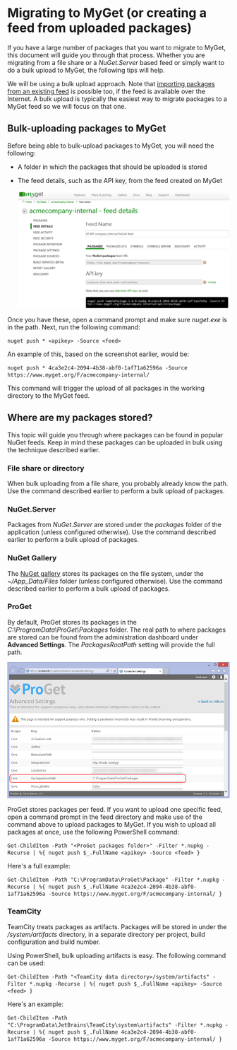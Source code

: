 # Migrating to MyGet (or creating a feed from uploaded packages)

If you have a large number of packages that you want to migrate to MyGet, this document will guide you through that process. Whether you are migrating from a file share or a *NuGet.Server* based feed or simply want to do a bulk upload to MyGet, the following tips will help.

We will be using a bulk upload approach. Note that [importing packages from an existing feed](/docs/reference/package-sources#Scenario_-_Add_package_from_feed) is possible too, if the feed is available over the Internet. A bulk upload is typically the easiest way to migrate packages to a MyGet feed so we will focus on that one.

## Bulk-uploading packages to MyGet

Before being able to bulk-upload packages to MyGet, you will need the following:

* A folder in which the packages that should be uploaded is stored
* The feed details, such as the API key, from the feed created on MyGet

	![Pass through all claim values](Images/acme-details.png)

Once you have these, open a command prompt and make sure *nuget.exe* is in the path. Next, run the following command:

	nuget push * <apikey> -Source <feed>

An example of this, based on the screenshot earlier, would be:

	nuget push * 4ca3e2c4-2094-4b38-abf0-1af71a62596a -Source https://www.myget.org/F/acmecompany-internal/

This command will trigger the upload of all packages in the working directory to the MyGet feed.

## Where are my packages stored?

This topic will guide you through where packages can be found in popular NuGet feeds. Keep in mind these packages can be uploaded in bulk using the technique described earlier.

### File share or directory

When bulk uploading from a file share, you probably already know the path. Use the command described earlier to perform a bulk upload of packages.

### NuGet.Server

Packages from *NuGet.Server* are stored under the *packages* folder of the application (unless configured otherwise). Use the command described earlier to perform a bulk upload of packages.

### NuGet Gallery

The [NuGet gallery](https://github.com/NuGet/NuGetGallery) stores its packages on the file system, under the *~/App_Data/Files* folder (unless configured otherwise). Use the command described earlier to perform a bulk upload of packages.

### ProGet

By default, ProGet stores its packages in the *C:\ProgramData\ProGet\Packages* folder. The real path to where packages are stored can be found from the administration dashboard under **Advanced Settings**. The *PackagesRootPath* setting will provide the full path.

![ProGet PackagesRootPath settings](Images/proget-settings.png)

ProGet stores packages per feed. If you want to upload one specific feed, open a command prompt in the feed directory and make use of the command above to upload packages to MyGet. If you wish to upload all packages at once, use the following PowerShell command:

	Get-ChildItem -Path "<ProGet packages folder>" -Filter *.nupkg -Recurse | %{ nuget push $_.FullName <apikey> -Source <feed> }

Here's a full example:

	Get-ChildItem -Path "C:\ProgramData\ProGet\Package" -Filter *.nupkg -Recurse | %{ nuget push $_.FullName 4ca3e2c4-2094-4b38-abf0-1af71a62596a -Source https://www.myget.org/F/acmecompany-internal/ }


### TeamCity

TeamCity treats packages as artifacts. Packages will be stored in under the *<TeamCity data directory>/system/artifacts* directory, in a separate directory per project, build configuration and build number.

Using PowerShell, bulk uploading artifacts is easy. The following command can be used:

	Get-ChildItem -Path "<TeamCity data directory>/system/artifacts" -Filter *.nupkg -Recurse | %{ nuget push $_.FullName <apikey> -Source <feed> }

Here's an example:

	Get-ChildItem -Path "C:\ProgramData\JetBrains\TeamCity\system\artifacts" -Filter *.nupkg -Recurse | %{ nuget push $_.FullName 4ca3e2c4-2094-4b38-abf0-1af71a62596a -Source https://www.myget.org/F/acmecompany-internal/ }
